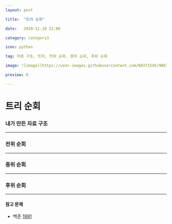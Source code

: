 ```yaml
---
layout: post 

title:  "트리 순회"

date:   2020-11-10 22:06

category: category3

icon: python

tag: 자료 구조, 트리, 전위 순회, 중위 순회, 후위 순회

image: ![image](https://user-images.githubusercontent.com/68371545/98679737-cb287600-23a3-11eb-9b02-745f25517c3d.png)

preview: 0

---
```




# 트리 순회



### 내가 만든 자료 구조

<script src="https://gist.github.com/tuuuuuuuna/bfd1f8bbc067853654718ce33b7afd13.js"></script>

---

### 전위 순회

<script src="https://gist.github.com/tuuuuuuuna/cd344681f23079c0a389c0c866f0818e.js"></script>

---

### 중위 순회

<script src="https://gist.github.com/tuuuuuuuna/7e37f86b6abd1409fe2eb6c47e7459b5.js"></script>

---

### 후위 순회

<script src="https://gist.github.com/tuuuuuuuna/71537bd371ea071ac240e1388ed117fd.js"></script>

---

#### 참고 문제

- 백준 [1991](https://www.acmicpc.net/problem/1991)

<script src="https://gist.github.com/tuuuuuuuna/105550a2b125599cffd249e0536e85ff.js"></script>